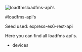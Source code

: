 ![loadfms](https://img.shields.io/badge/with%20love-loadfms-red.svg)loadfms-api's

#loadfms-api's

Seed used: express-es6-rest-api

Here you can find all loadfms api's.

- devices

